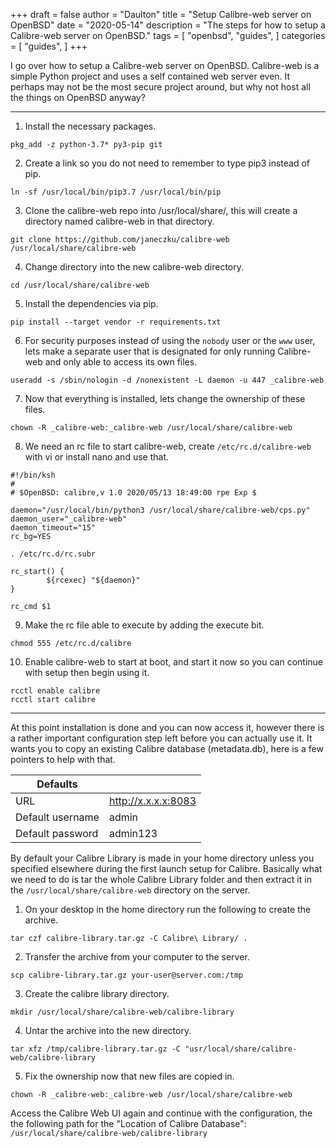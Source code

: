 
+++
draft = false
author = "Daulton"
title = "Setup Calibre-web server on OpenBSD"
date = "2020-05-14"
description = "The steps for how to setup a Calibre-web server on OpenBSD."
tags = [
    "openbsd",
    "guides",
]
categories = [
    "guides",
]
+++

I go over how to setup a Calibre-web server on OpenBSD. Calibre-web is a simple Python project and uses a self contained web server even. It perhaps may not be the most secure project around, but why not host all the things on OpenBSD anyway?

<!--more-->

---

1. Install the necessary packages.

```
pkg_add -z python-3.7* py3-pip git
```

2. Create a link so you do not need to remember to type pip3 instead of pip.

```
ln -sf /usr/local/bin/pip3.7 /usr/local/bin/pip

```

3. Clone the calibre-web repo into /usr/local/share/, this will create a directory named calibre-web in that directory.

```
git clone https://github.com/janeczku/calibre-web /usr/local/share/calibre-web
```

4. Change directory into the new calibre-web directory.

```
cd /usr/local/share/calibre-web
```

5. Install the dependencies via pip.

```
pip install --target vendor -r requirements.txt
```

6. For security purposes instead of using the `nobody` user or the `www` user, lets make a separate user that is designated for only running Calibre-web and only able to access its own files.

```
useradd -s /sbin/nologin -d /nonexistent -L daemon -u 447 _calibre-web
```

7. Now that everything is installed, lets change the ownership of these files.

```
chown -R _calibre-web:_calibre-web /usr/local/share/calibre-web
```

8. We need an rc file to start calibre-web, create `/etc/rc.d/calibre-web` with vi or install nano and use that.

```
#!/bin/ksh
#
# $OpenBSD: calibre,v 1.0 2020/05/13 18:49:00 rpe Exp $

daemon="/usr/local/bin/python3 /usr/local/share/calibre-web/cps.py"
daemon_user="_calibre-web"
daemon_timeout="15"
rc_bg=YES

. /etc/rc.d/rc.subr

rc_start() {
        ${rcexec} "${daemon}"
}

rc_cmd $1
```

9. Make the rc file able to execute by adding the execute bit.

```
chmod 555 /etc/rc.d/calibre
```

10. Enable calibre-web to start at boot, and start it now so you can continue with setup then begin using it.

```
rcctl enable calibre
rcctl start calibre
```

---

At this point installation is done and you can now access it, however there is a rather important configuration step left before you can actually use it. It wants you to copy an existing Calibre database (metadata.db), here is a few pointers to help with that.

| Defaults |  |
|--|--|
| URL | http://x.x.x.x:8083 |
| Default username | admin |
| Default password | admin123 |

By default your Calibre Library is made in your home directory unless you specified elsewhere during the first launch setup for Calibre. Basically what we need to do is tar the whole Calibre Library folder and then extract it in the `/usr/local/share/calibre-web` directory on the server.

1. On your desktop in the home directory run the following to create the archive.

```
tar czf calibre-library.tar.gz -C Calibre\ Library/ .
```

2. Transfer the archive from your computer to the server.

```
scp calibre-library.tar.gz your-user@server.com:/tmp
```

3. Create the calibre library directory.

```
mkdir /usr/local/share/calibre-web/calibre-library
```

4. Untar the archive into the new directory.

```
tar xfz /tmp/calibre-library.tar.gz -C "usr/local/share/calibre-web/calibre-library
```

5. Fix the ownership now that new files are copied in.

```
chown -R _calibre-web:_calibre-web /usr/local/share/calibre-web
```

Access the Calibre Web UI again and continue with the configuration, the the following path for the "Location of Calibre Database": `/usr/local/share/calibre-web/calibre-library`

